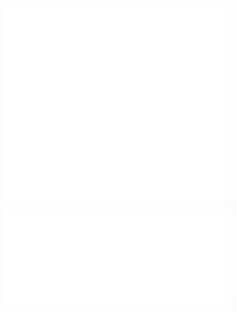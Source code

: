 [![](https://raw.githubusercontent.com/irene1216/irene1216/master/svgs/qr.svg)](https://codesmiths.co)

<img style="width: 50%;" src="https://raw.githubusercontent.com/irene1216/irene1216/master/svgs/qr.svg" /><img style="width: 50%;" style="transform: rotate(180deg);" src="https://raw.githubusercontent.com/irene1216/irene1216/master/svgs/qr.svg" />